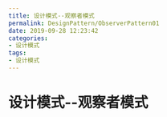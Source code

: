 ```yaml
---
title: 设计模式--观察者模式
permalink: DesignPattern/ObserverPattern01
date: 2019-09-28 12:23:42
categories:
- 设计模式
tags:
- 设计模式
---
```


# 设计模式--观察者模式

